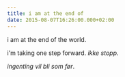 ```yaml
---
title: i am at the end of
date: 2015-08-07T16:26:00.000+02:00
---
```

i am at the end of the world.

i'm taking one step forward. *ikke stopp.* 




*ingenting vil bli som før*.
